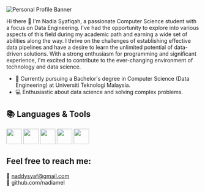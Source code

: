 
![Personal Profile Banner](https://github.com/nadiamel/nadiamel/assets/87573002/23da8c31-30a1-4ce7-a3f0-b7b10c48921e)

Hi there 👋 
I'm Nadia Syafiqah, a passionate Computer Science student with a focus on Data Engineering. I've had the opportunity to explore into various aspects of this field during my academic path and earning a wide set of abilities along the way. I thrive on the challenges of establishing effective data pipelines and have a desire to learn the unlimited potential of data-driven solutions. With a strong enthusiasm for programming and significant experience, I'm excited to contribute to the ever-changing environment of technology and data science.

<!--
**nadiamel/nadiamel** is a ✨ _special_ ✨ repository because its `README.md` (this file) appears on your GitHub profile. -->

- 📖 Currently pursuing a Bachelor's degree in Computer Science (Data Engineering) at Universiti Teknologi Malaysia. 
- 💻 Enthusiastic about data science and solving complex problems.

## 📚 Languages & Tools
<img src="https://github.com/nadiamel/nadiamel/assets/87573002/2642b0a6-d6da-4a98-b108-aca8701ea066" width="40" height="40"/>
<img src="https://github.com/nadiamel/nadiamel/assets/87573002/3ca9103e-8d3b-49ba-9a2d-0bbb14fe1fd8" width="40" height="40"/>
<img src="https://github.com/nadiamel/nadiamel/assets/87573002/a617d779-f9b1-4e1f-889a-7bbe652439a7" width="40" height="40"/>
<img src="https://github.com/nadiamel/nadiamel/assets/87573002/8b2c7485-99d8-4abd-9bf7-065ad627d3ae" width="40" height="40"/>
<img src="https://github.com/nadiamel/nadiamel/assets/87573002/c7c52495-9fcb-45c4-bf56-09f6e5aeb6c9" width="40" height="40"/>

## Feel free to reach me: 
📧 naddysyaf@gmail.com  
💬 github.com/nadiamel
